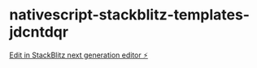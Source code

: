 # nativescript-stackblitz-templates-jdcntdqr

[Edit in StackBlitz next generation editor ⚡️](https://stackblitz.com/~/github.com/KeshavRuhela/nativescript-stackblitz-templates-jdcntdqr)